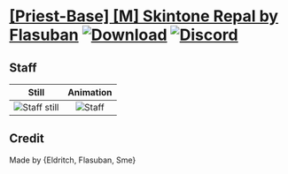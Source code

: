 # [\[Priest-Base\] \[M\] Skintone Repal by Flasuban](./) [![Download](https://img.shields.io/badge/Download--red?style=social&logo=github)](https://minhaskamal.github.io/DownGit/#/home?url=https://github.com/Klokinator/FE-Repo/tree/main/Battle%20Animations%2FMagi%20-%20Holy-Type%2F%5BPriest-Base%5D%20%5BM%5D%20Skintone%20Repal%20by%20Flasuban%2F7.%20Staff%20(%2BMagic)) [![Discord](https://img.shields.io/badge/Discord--blue?style=social&logo=discord)](https://discord.gg/C7VNGnyTPA)

## Staff

| Still | Animation |
| :---: | :-------: |
| ![Staff still](./Staff_000.png) | ![Staff](./Staff.gif) |

## Credit

Made by {Eldritch, Flasuban, Sme}
